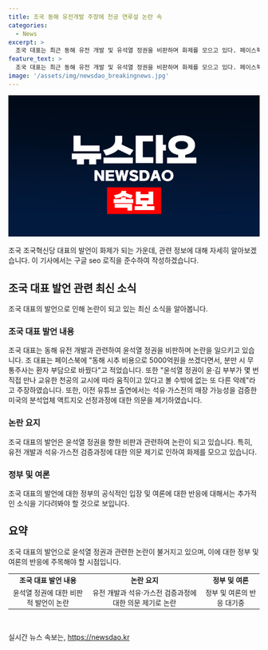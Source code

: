 ```yaml
---
title: 조국 동해 유전개발 주장에 천공 연루설 논란 속
categories:
  - News
excerpt: >
  조국 대표는 최근 동해 유전 개발 및 유석열 정권을 비판하며 화제를 모으고 있다. 페이스북을 통해 5000억원을 쓰겠다며 환자 부담으로 변경한 사안과 윤·김 부부의 관련성을 언급하며 논란을 일으키고, 미국의 분석업체 액트지오 선정 과정에 대한 의구심을 제기하고 있다. 최근 유튜브 출연에서는 석유·가스전의 매장 가능성과 천공 유튜브를 언급하여 사회적 이슈로 떠올랐다.
feature_text: >
  조국 대표는 최근 동해 유전 개발 및 유석열 정권을 비판하며 화제를 모으고 있다. 페이스북을 통해 5000억원을 쓰겠다며 환자 부담으로 변경한 사안과 윤·김 부부의 관련성을 언급하며 논란을 일으키고, 미국의 분석업체 액트지오 선정 과정에 대한 의구심을 제기하고 있다. 최근 유튜브 출연에서는 석유·가스전의 매장 가능성과 천공 유튜브를 언급하여 사회적 이슈로 떠올랐다.
image: '/assets/img/newsdao_breakingnews.jpg'
---
```


<p><img src="/assets/img/newsdao_breakingnews.jpg" alt="implanttips 속보" /></p>

<p>조국 조국혁신당 대표의 발언이 화제가 되는 가운데, 관련 정보에 대해 자세히 알아보겠습니다. 이 기사에서는 구글 seo 로직을 준수하여 작성하겠습니다.</p>

<h2 data-ke-size="size26">조국 대표 발언 관련 최신 소식</h2>

<p data-ke-size="size16">조국 대표의 발언으로 인해 논란이 되고 있는 최신 소식을 알아봅니다.</p>

<h3>조국 대표 발언 내용</h3>

<p data-ke-size="size16">조국 대표는 동해 유전 개발과 관련하여 윤석열 정권을 비판하며 논란을 일으키고 있습니다. 조 대표는 페이스북에 "동해 시추 비용으로 5000억원을 쓰겠다면서, 분만 시 무통주사는 환자 부담으로 바꿨다"고 적었습니다. 또한 "윤석열 정권이 윤·김 부부가 몇 번 직접 만나 교유한 천공의 교시에 따라 움직이고 있다고 볼 수밖에 없는 또 다른 악례"라고 주장하였습니다. 또한, 이전 유튜브 출연에서는 석유·가스전의 매장 가능성을 검증한 미국의 분석업체 액트지오 선정과정에 대한 의문을 제기하였습니다. </p>

<h3>논란 요지</h3>

<p data-ke-size="size16">조국 대표의 발언은 윤석열 정권을 향한 비판과 관련하여 논란이 되고 있습니다. 특히, 유전 개발과 석유·가스전 검증과정에 대한 의문 제기로 인하여 화제를 모으고 있습니다.</p>

<h3>정부 및 여론</h3>

<p data-ke-size="size16">조국 대표의 발언에 대한 정부의 공식적인 입장 및 여론에 대한 반응에 대해서는 추가적인 소식을 기다려봐야 할 것으로 보입니다.</p>

<h2 data-ke-size="size26">요약</h2>

<p data-ke-size="size16">조국 대표의 발언으로 윤석열 정권과 관련한 논란이 불거지고 있으며, 이에 대한 정부 및 여론의 반응에 주목해야 할 시점입니다.</p>

<table>
  <tr>
    <td style="text-align: center; height: 17px;"><b>조국 대표 발언 내용</b></td>
    <td style="text-align: center; height: 17px;"><b>논란 요지</b></td>
    <td style="text-align: center; height: 17px;"><b>정부 및 여론</b></td>
  </tr>
  <tr>
    <td style="text-align: center;">윤석열 정권에 대한 비판적 발언이 논란</td>
    <td style="text-align: center;">유전 개발과 석유·가스전 검증과정에 대한 의문 제기로 논란</td>
    <td style="text-align: center;">정부 및 여론의 반응 대기중</td>
  </tr>
</table>

<p data-ke-size="size16">&nbsp;</p>
실시간 뉴스 속보는, <a href="https://newsdao.kr" rel="dofollow">https://newsdao.kr</a>


